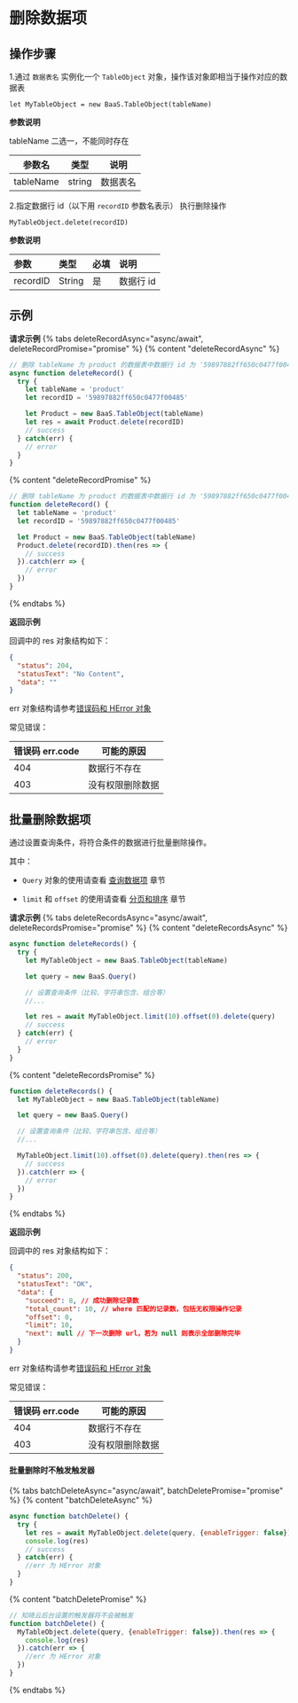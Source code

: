 # 删除数据项

## 操作步骤

1.通过 `数据表名` 实例化一个 `TableObject` 对象，操作该对象即相当于操作对应的数据表

`let MyTableObject = new BaaS.TableObject(tableName)`

**参数说明**

tableName 二选一，不能同时存在

| 参数名    | 类型    | 说明                                 |
|-----------|---------|--------------------------------------|
| tableName | string  | 数据表名                             |

2.指定数据行 id（以下用 `recordID` 参数名表示） 执行删除操作

`MyTableObject.delete(recordID)`

**参数说明**

| 参数      | 类型   | 必填 | 说明 |
| :------- | :----- | :-- | :---|
| recordID | String | 是  | 数据行 id |


## 示例

**请求示例**
{% tabs deleteRecordAsync="async/await", deleteRecordPromise="promise" %}
{% content "deleteRecordAsync" %}
```js
// 删除 tableName 为 product 的数据表中数据行 id 为 '59897882ff650c0477f00485' 的数据项
async function deleteRecord() {
  try {
    let tableName = 'product'
    let recordID = '59897882ff650c0477f00485'

    let Product = new BaaS.TableObject(tableName)
    let res = await Product.delete(recordID)
    // success
  } catch(err) {
    // error
  }
}
```

{% content "deleteRecordPromise" %}
```js
// 删除 tableName 为 product 的数据表中数据行 id 为 '59897882ff650c0477f00485' 的数据项
function deleteRecord() {
  let tableName = 'product'
  let recordID = '59897882ff650c0477f00485'

  let Product = new BaaS.TableObject(tableName)
  Product.delete(recordID).then(res => {
    // success
  }).catch(err => {
    // error
  })
}
```
{% endtabs %}

**返回示例**

回调中的 res 对象结构如下：

```json
{
  "status": 204,
  "statusText": "No Content",
  "data": ""
}
```

err 对象结构请参考[错误码和 HError 对象](../error.md)

常见错误：

| 错误码 err.code | 可能的原因       |
|----------------|-----------------|
| 404            | 数据行不存在      |
| 403            | 没有权限删除数据   |

## 批量删除数据项

通过设置查询条件，将符合条件的数据进行批量删除操作。

其中：
 - `Query` 对象的使用请查看 [查询数据项](./query.md) 章节

 - `limit` 和 `offset` 的使用请查看 [分页和排序](./limit-and-order.md) 章节

**请求示例**
{% tabs deleteRecordsAsync="async/await", deleteRecordsPromise="promise" %}
{% content "deleteRecordsAsync" %}
```js
async function deleteRecords() {
  try {
    let MyTableObject = new BaaS.TableObject(tableName)

    let query = new BaaS.Query()

    // 设置查询条件（比较、字符串包含、组合等）
    //...

    let res = await MyTableObject.limit(10).offset(0).delete(query)
    // success
  } catch(err) {
    // error
  }
}
```

{% content "deleteRecordsPromise" %}
```js
function deleteRecords() {
  let MyTableObject = new BaaS.TableObject(tableName)

  let query = new BaaS.Query()

  // 设置查询条件（比较、字符串包含、组合等）
  //...

  MyTableObject.limit(10).offset(0).delete(query).then(res => {
    // success
  }).catch(err => {
    // error
  })
}
```
{% endtabs %}

**返回示例**

回调中的 res 对象结构如下：

```json
{
  "status": 200,
  "statusText": "OK",
  "data": {
    "succeed": 8, // 成功删除记录数
    "total_count": 10, // where 匹配的记录数，包括无权限操作记录
    "offset": 0,
    "limit": 10,
    "next": null // 下一次删除 url，若为 null 则表示全部删除完毕
  }
}
```

err 对象结构请参考[错误码和 HError 对象](../error.md)

常见错误：

| 错误码 err.code | 可能的原因       |
|----------------|-----------------|
| 404            | 数据行不存在      |
| 403            | 没有权限删除数据   |

#### 批量删除时不触发触发器

{% tabs batchDeleteAsync="async/await", batchDeletePromise="promise" %}
{% content "batchDeleteAsync" %}
```js
async function batchDelete() {
  try {
    let res = await MyTableObject.delete(query, {enableTrigger: false})
    console.log(res)
    // success
  } catch(err) {
    //err 为 HError 对象
  }
}
```

{% content "batchDeletePromise" %}
```js
// 知晓云后台设置的触发器将不会被触发
function batchDelete() {
  MyTableObject.delete(query, {enableTrigger: false}).then(res => {
    console.log(res)
  }).catch(err => {
    //err 为 HError 对象
  })
}
```
{% endtabs %}